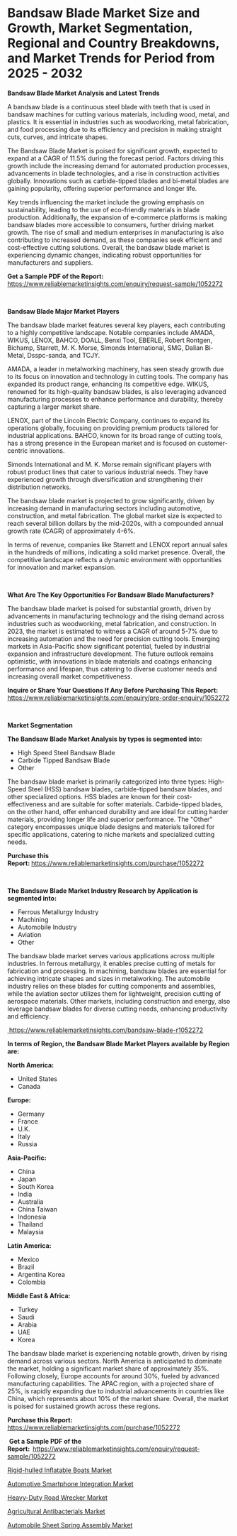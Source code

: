 <p><h1>Bandsaw Blade Market Size and Growth, Market Segmentation, Regional and Country Breakdowns, and Market Trends for Period from 2025 -  2032</h1></p><p><strong>Bandsaw Blade Market Analysis and Latest Trends</strong></p>
<p><p>A bandsaw blade is a continuous steel blade with teeth that is used in bandsaw machines for cutting various materials, including wood, metal, and plastics. It is essential in industries such as woodworking, metal fabrication, and food processing due to its efficiency and precision in making straight cuts, curves, and intricate shapes.</p><p>The Bandsaw Blade Market is poised for significant growth, expected to expand at a CAGR of 11.5% during the forecast period. Factors driving this growth include the increasing demand for automated production processes, advancements in blade technologies, and a rise in construction activities globally. Innovations such as carbide-tipped blades and bi-metal blades are gaining popularity, offering superior performance and longer life.</p><p>Key trends influencing the market include the growing emphasis on sustainability, leading to the use of eco-friendly materials in blade production. Additionally, the expansion of e-commerce platforms is making bandsaw blades more accessible to consumers, further driving market growth. The rise of small and medium enterprises in manufacturing is also contributing to increased demand, as these companies seek efficient and cost-effective cutting solutions. Overall, the bandsaw blade market is experiencing dynamic changes, indicating robust opportunities for manufacturers and suppliers.</p></p>
<p><strong>Get a Sample PDF of the Report:&nbsp;</strong> <a href="https://www.reliablemarketinsights.com/enquiry/request-sample/1052272?utm_campaign=2013&utm_medium=2&utm_source=Github&utm_content=ia&utm_term=06022025&utm_id=bandsaw-blade">https://www.reliablemarketinsights.com/enquiry/request-sample/1052272</a></p>
<p>&nbsp;</p>
<p><strong>Bandsaw Blade Major Market Players</strong></p>
<p><p>The bandsaw blade market features several key players, each contributing to a highly competitive landscape. Notable companies include AMADA, WIKUS, LENOX, BAHCO, DOALL, Benxi Tool, EBERLE, Robert Rontgen, Bichamp, Starrett, M. K. Morse, Simonds International, SMG, Dalian Bi-Metal, Dsspc-sanda, and TCJY.</p><p>AMADA, a leader in metalworking machinery, has seen steady growth due to its focus on innovation and technology in cutting tools. The company has expanded its product range, enhancing its competitive edge. WIKUS, renowned for its high-quality bandsaw blades, is also leveraging advanced manufacturing processes to enhance performance and durability, thereby capturing a larger market share.</p><p>LENOX, part of the Lincoln Electric Company, continues to expand its operations globally, focusing on providing premium products tailored for industrial applications. BAHCO, known for its broad range of cutting tools, has a strong presence in the European market and is focused on customer-centric innovations.</p><p>Simonds International and M. K. Morse remain significant players with robust product lines that cater to various industrial needs. They have experienced growth through diversification and strengthening their distribution networks.</p><p>The bandsaw blade market is projected to grow significantly, driven by increasing demand in manufacturing sectors including automotive, construction, and metal fabrication. The global market size is expected to reach several billion dollars by the mid-2020s, with a compounded annual growth rate (CAGR) of approximately 4-6%.</p><p>In terms of revenue, companies like Starrett and LENOX report annual sales in the hundreds of millions, indicating a solid market presence. Overall, the competitive landscape reflects a dynamic environment with opportunities for innovation and market expansion.</p></p>
<p>&nbsp;</p>
<p><strong>What Are The Key Opportunities For Bandsaw Blade Manufacturers?</strong></p>
<p><p>The bandsaw blade market is poised for substantial growth, driven by advancements in manufacturing technology and the rising demand across industries such as woodworking, metal fabrication, and construction. In 2023, the market is estimated to witness a CAGR of around 5-7% due to increasing automation and the need for precision cutting tools. Emerging markets in Asia-Pacific show significant potential, fueled by industrial expansion and infrastructure development. The future outlook remains optimistic, with innovations in blade materials and coatings enhancing performance and lifespan, thus catering to diverse customer needs and increasing overall market competitiveness.</p></p>
<p><strong>Inquire or Share Your Questions If Any Before Purchasing This Report:</strong> <a href="https://www.reliablemarketinsights.com/enquiry/pre-order-enquiry/1052272?utm_campaign=2013&utm_medium=2&utm_source=Github&utm_content=ia&utm_term=06022025&utm_id=bandsaw-blade">https://www.reliablemarketinsights.com/enquiry/pre-order-enquiry/1052272</a></p>
<p>&nbsp;</p>
<p><strong>Market Segmentation</strong></p>
<p><strong>The Bandsaw Blade Market Analysis by types is segmented into:</strong></p>
<p><ul><li>High Speed Steel Bandsaw Blade</li><li>Carbide Tipped Bandsaw Blade</li><li>Other</li></ul></p>
<p><p>The bandsaw blade market is primarily categorized into three types: High-Speed Steel (HSS) bandsaw blades, carbide-tipped bandsaw blades, and other specialized options. HSS blades are known for their cost-effectiveness and are suitable for softer materials. Carbide-tipped blades, on the other hand, offer enhanced durability and are ideal for cutting harder materials, providing longer life and superior performance. The "Other" category encompasses unique blade designs and materials tailored for specific applications, catering to niche markets and specialized cutting needs.</p></p>
<p><strong>Purchase this Report:&nbsp;</strong><a href="https://www.reliablemarketinsights.com/purchase/1052272?utm_campaign=2013&utm_medium=2&utm_source=Github&utm_content=ia&utm_term=06022025&utm_id=bandsaw-blade">https://www.reliablemarketinsights.com/purchase/1052272</a></p>
<p>&nbsp;</p>
<p><strong>The Bandsaw Blade Market Industry Research by Application is segmented into:</strong></p>
<p><ul><li>Ferrous Metallurgy Industry</li><li>Machining</li><li>Automobile Industry</li><li>Aviation</li><li>Other</li></ul></p>
<p><p>The bandsaw blade market serves various applications across multiple industries. In ferrous metallurgy, it enables precise cutting of metals for fabrication and processing. In machining, bandsaw blades are essential for achieving intricate shapes and sizes in metalworking. The automobile industry relies on these blades for cutting components and assemblies, while the aviation sector utilizes them for lightweight, precision cutting of aerospace materials. Other markets, including construction and energy, also leverage bandsaw blades for diverse cutting needs, enhancing productivity and efficiency.</p></p>
<p><a href="https://www.reliablemarketinsights.com/bandsaw-blade-r1052272?utm_campaign=2013&utm_medium=2&utm_source=Github&utm_content=ia&utm_term=06022025&utm_id=bandsaw-blade">&nbsp;https://www.reliablemarketinsights.com/bandsaw-blade-r1052272</a></p>
<p><strong>In terms of Region, the Bandsaw Blade Market Players available by Region are:</strong></p>
<p>
    <p> <strong> North America: </strong>
        <ul>
            <li>United States</li>
            <li>Canada</li>
        </ul>
        </p> 
    <p> <strong> Europe: </strong>
        <ul>
            <li>Germany</li>
            <li>France</li>
            <li>U.K.</li>
            <li>Italy</li>
            <li>Russia</li>
        </ul>
        </p> 
    <p> <strong> Asia-Pacific: </strong>
        <ul>
            <li>China</li>
            <li>Japan</li>
            <li>South Korea</li>
            <li>India</li>
            <li>Australia</li>
            <li>China Taiwan</li>
            <li>Indonesia</li>
            <li>Thailand</li>
            <li>Malaysia</li>
        </ul>
        </p> 
    <p> <strong> Latin America: </strong>
        <ul>
            <li>Mexico</li>
            <li>Brazil</li>
            <li>Argentina Korea</li>
            <li>Colombia</li>
        </ul>
        </p> 
    <p> <strong> Middle East & Africa: </strong>
        <ul>
            <li>Turkey</li>
            <li>Saudi</li>
            <li>Arabia</li>
            <li>UAE</li>
            <li>Korea</li>
        </ul>
    </p>
    </p>
<p><p>The bandsaw blade market is experiencing notable growth, driven by rising demand across various sectors. North America is anticipated to dominate the market, holding a significant market share of approximately 35%. Following closely, Europe accounts for around 30%, fueled by advanced manufacturing capabilities. The APAC region, with a projected share of 25%, is rapidly expanding due to industrial advancements in countries like China, which represents about 10% of the market share. Overall, the market is poised for sustained growth across these regions.</p></p>
<p><strong>Purchase this Report: </strong><a href="https://www.reliablemarketinsights.com/purchase/1052272?utm_campaign=2013&utm_medium=2&utm_source=Github&utm_content=ia&utm_term=06022025&utm_id=bandsaw-blade">https://www.reliablemarketinsights.com/purchase/1052272</a></p>
<p>&nbsp;<strong>Get a Sample PDF of the Report:&nbsp;&nbsp;</strong><a href="https://www.reliablemarketinsights.com/enquiry/request-sample/1052272?utm_campaign=2013&utm_medium=2&utm_source=Github&utm_content=ia&utm_term=06022025&utm_id=bandsaw-blade">https://www.reliablemarketinsights.com/enquiry/request-sample/1052272</a></p>
<p><strong></strong></p>
<p><p><a href="https://www.linkedin.com/pulse/financial-insights-market-potential-rigid-hulled-inflatable-lyeuf?utm_campaign=2013&utm_medium=2&utm_source=Github&utm_content=ia&utm_term=06022025&utm_id=bandsaw-blade">Rigid-hulled Inflatable Boats Market</a></p><p><a href="https://www.linkedin.com/pulse/analyzing-automotive-smartphone-integration-market-dynamics-apr5f?utm_campaign=2013&utm_medium=2&utm_source=Github&utm_content=ia&utm_term=06022025&utm_id=bandsaw-blade">Automotive Smartphone Integration Market</a></p><p><a href="https://www.linkedin.com/pulse/heavy-duty-road-wrecker-market-growth-forecast-size-projected-e1cpf?utm_campaign=2013&utm_medium=2&utm_source=Github&utm_content=ia&utm_term=06022025&utm_id=bandsaw-blade">Heavy-Duty Road Wrecker Market</a></p><p><a href="https://www.linkedin.com/pulse/agricultural-antibacterials-market-overview-size-value-qvute?utm_campaign=2013&utm_medium=2&utm_source=Github&utm_content=ia&utm_term=06022025&utm_id=bandsaw-blade">Agricultural Antibacterials Market</a></p><p><a href="https://www.linkedin.com/pulse/automobile-sheet-spring-assembly-market-projected-significant-rxz9f?utm_campaign=2013&utm_medium=2&utm_source=Github&utm_content=ia&utm_term=06022025&utm_id=bandsaw-blade">Automobile Sheet Spring Assembly Market</a></p></p>